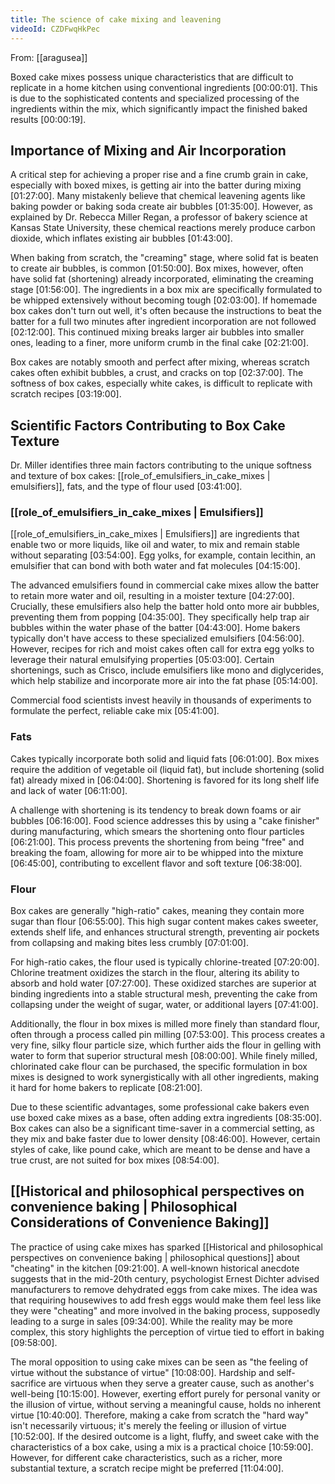 ```yaml
---
title: The science of cake mixing and leavening
videoId: CZDFwqHkPec
---
```


From: [[aragusea]] <br/> 

Boxed cake mixes possess unique characteristics that are difficult to replicate in a home kitchen using conventional ingredients <a class="yt-timestamp" data-t="00:00:01">[00:00:01]</a>. This is due to the sophisticated contents and specialized processing of the ingredients within the mix, which significantly impact the finished baked results <a class="yt-timestamp" data-t="00:00:19">[00:00:19]</a>.

## Importance of Mixing and Air Incorporation

A critical step for achieving a proper rise and a fine crumb grain in cake, especially with boxed mixes, is getting air into the batter during mixing <a class="yt-timestamp" data-t="01:27:00">[01:27:00]</a>. Many mistakenly believe that chemical leavening agents like baking powder or baking soda create air bubbles <a class="yt-timestamp" data-t="01:35:00">[01:35:00]</a>. However, as explained by Dr. Rebecca Miller Regan, a professor of bakery science at Kansas State University, these chemical reactions merely produce carbon dioxide, which inflates existing air bubbles <a class="yt-timestamp" data-t="01:43:00">[01:43:00]</a>.

When baking from scratch, the "creaming" stage, where solid fat is beaten to create air bubbles, is common <a class="yt-timestamp" data-t="01:50:00">[01:50:00]</a>. Box mixes, however, often have solid fat (shortening) already incorporated, eliminating the creaming stage <a class="yt-timestamp" data-t="01:56:00">[01:56:00]</a>. The ingredients in a box mix are specifically formulated to be whipped extensively without becoming tough <a class="yt-timestamp" data-t="02:03:00">[02:03:00]</a>. If homemade box cakes don't turn out well, it's often because the instructions to beat the batter for a full two minutes after ingredient incorporation are not followed <a class="yt-timestamp" data-t="02:12:00">[02:12:00]</a>. This continued mixing breaks larger air bubbles into smaller ones, leading to a finer, more uniform crumb in the final cake <a class="yt-timestamp" data-t="02:21:00">[02:21:00]</a>.

Box cakes are notably smooth and perfect after mixing, whereas scratch cakes often exhibit bubbles, a crust, and cracks on top <a class="yt-timestamp" data-t="02:37:00">[02:37:00]</a>. The softness of box cakes, especially white cakes, is difficult to replicate with scratch recipes <a class="yt-timestamp" data-t="03:19:00">[03:19:00]</a>.

## Scientific Factors Contributing to Box Cake Texture

Dr. Miller identifies three main factors contributing to the unique softness and texture of box cakes: [[role_of_emulsifiers_in_cake_mixes | emulsifiers]], fats, and the type of flour used <a class="yt-timestamp" data-t="03:41:00">[03:41:00]</a>.

### [[role_of_emulsifiers_in_cake_mixes | Emulsifiers]]

[[role_of_emulsifiers_in_cake_mixes | Emulsifiers]] are ingredients that enable two or more liquids, like oil and water, to mix and remain stable without separating <a class="yt-timestamp" data-t="03:54:00">[03:54:00]</a>. Egg yolks, for example, contain lecithin, an emulsifier that can bond with both water and fat molecules <a class="yt-timestamp" data-t="04:15:00">[04:15:00]</a>.

The advanced emulsifiers found in commercial cake mixes allow the batter to retain more water and oil, resulting in a moister texture <a class="yt-timestamp" data-t="04:27:00">[04:27:00]</a>. Crucially, these emulsifiers also help the batter hold onto more air bubbles, preventing them from popping <a class="yt-timestamp" data-t="04:35:00">[04:35:00]</a>. They specifically help trap air bubbles within the water phase of the batter <a class="yt-timestamp" data-t="04:43:00">[04:43:00]</a>. Home bakers typically don't have access to these specialized emulsifiers <a class="yt-timestamp" data-t="04:56:00">[04:56:00]</a>. However, recipes for rich and moist cakes often call for extra egg yolks to leverage their natural emulsifying properties <a class="yt-timestamp" data-t="05:03:00">[05:03:00]</a>. Certain shortenings, such as Crisco, include emulsifiers like mono and diglycerides, which help stabilize and incorporate more air into the fat phase <a class="yt-timestamp" data-t="05:14:00">[05:14:00]</a>.

Commercial food scientists invest heavily in thousands of experiments to formulate the perfect, reliable cake mix <a class="yt-timestamp" data-t="05:41:00">[05:41:00]</a>.

### Fats

Cakes typically incorporate both solid and liquid fats <a class="yt-timestamp" data-t="06:01:00">[06:01:00]</a>. Box mixes require the addition of vegetable oil (liquid fat), but include shortening (solid fat) already mixed in <a class="yt-timestamp" data-t="06:04:00">[06:04:00]</a>. Shortening is favored for its long shelf life and lack of water <a class="yt-timestamp" data-t="06:11:00">[06:11:00]</a>.

A challenge with shortening is its tendency to break down foams or air bubbles <a class="yt-timestamp" data-t="06:16:00">[06:16:00]</a>. Food science addresses this by using a "cake finisher" during manufacturing, which smears the shortening onto flour particles <a class="yt-timestamp" data-t="06:21:00">[06:21:00]</a>. This process prevents the shortening from being "free" and breaking the foam, allowing for more air to be whipped into the mixture <a class="yt-timestamp" data-t="06:45:00">[06:45:00]</a>, contributing to excellent flavor and soft texture <a class="yt-timestamp" data-t="06:38:00">[06:38:00]</a>.

### Flour

Box cakes are generally "high-ratio" cakes, meaning they contain more sugar than flour <a class="yt-timestamp" data-t="06:55:00">[06:55:00]</a>. This high sugar content makes cakes sweeter, extends shelf life, and enhances structural strength, preventing air pockets from collapsing and making bites less crumbly <a class="yt-timestamp" data-t="07:01:00">[07:01:00]</a>.

For high-ratio cakes, the flour used is typically chlorine-treated <a class="yt-timestamp" data-t="07:20:00">[07:20:00]</a>. Chlorine treatment oxidizes the starch in the flour, altering its ability to absorb and hold water <a class="yt-timestamp" data-t="07:27:00">[07:27:00]</a>. These oxidized starches are superior at binding ingredients into a stable structural mesh, preventing the cake from collapsing under the weight of sugar, water, or additional layers <a class="yt-timestamp" data-t="07:41:00">[07:41:00]</a>.

Additionally, the flour in box mixes is milled more finely than standard flour, often through a process called pin milling <a class="yt-timestamp" data-t="07:53:00">[07:53:00]</a>. This process creates a very fine, silky flour particle size, which further aids the flour in gelling with water to form that superior structural mesh <a class="yt-timestamp" data-t="08:00:00">[08:00:00]</a>. While finely milled, chlorinated cake flour can be purchased, the specific formulation in box mixes is designed to work synergistically with all other ingredients, making it hard for home bakers to replicate <a class="yt-timestamp" data-t="08:21:00">[08:21:00]</a>.

Due to these scientific advantages, some professional cake bakers even use boxed cake mixes as a base, often adding extra ingredients <a class="yt-timestamp" data-t="08:35:00">[08:35:00]</a>. Box cakes can also be a significant time-saver in a commercial setting, as they mix and bake faster due to lower density <a class="yt-timestamp" data-t="08:46:00">[08:46:00]</a>. However, certain styles of cake, like pound cake, which are meant to be dense and have a true crust, are not suited for box mixes <a class="yt-timestamp" data-t="08:54:00">[08:54:00]</a>.

## [[Historical and philosophical perspectives on convenience baking | Philosophical Considerations of Convenience Baking]]

The practice of using cake mixes has sparked [[Historical and philosophical perspectives on convenience baking | philosophical questions]] about "cheating" in the kitchen <a class="yt-timestamp" data-t="09:21:00">[09:21:00]</a>. A well-known historical anecdote suggests that in the mid-20th century, psychologist Ernest Dichter advised manufacturers to remove dehydrated eggs from cake mixes. The idea was that requiring housewives to add fresh eggs would make them feel less like they were "cheating" and more involved in the baking process, supposedly leading to a surge in sales <a class="yt-timestamp" data-t="09:34:00">[09:34:00]</a>. While the reality may be more complex, this story highlights the perception of virtue tied to effort in baking <a class="yt-timestamp" data-t="09:58:00">[09:58:00]</a>.

The moral opposition to using cake mixes can be seen as "the feeling of virtue without the substance of virtue" <a class="yt-timestamp" data-t="10:08:00">[10:08:00]</a>. Hardship and self-sacrifice are virtuous when they serve a greater cause, such as another's well-being <a class="yt-timestamp" data-t="10:15:00">[10:15:00]</a>. However, exerting effort purely for personal vanity or the illusion of virtue, without serving a meaningful cause, holds no inherent virtue <a class="yt-timestamp" data-t="10:40:00">[10:40:00]</a>. Therefore, making a cake from scratch the "hard way" isn't necessarily virtuous; it's merely the feeling or illusion of virtue <a class="yt-timestamp" data-t="10:52:00">[10:52:00]</a>. If the desired outcome is a light, fluffy, and sweet cake with the characteristics of a box cake, using a mix is a practical choice <a class="yt-timestamp" data-t="10:59:00">[10:59:00]</a>. However, for different cake characteristics, such as a richer, more substantial texture, a scratch recipe might be preferred <a class="yt-timestamp" data-t="11:04:00">[11:04:00]</a>.